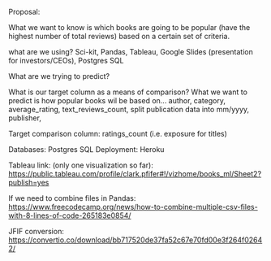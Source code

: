 Proposal:

What we want to know is which books are going to be popular (have the highest number of total reviews) based on a certain set of criteria. 

what are we using? Sci-kit, Pandas, Tableau, Google Slides (presentation for investors/CEOs), Postgres SQL

What are we trying to predict? 

What is our target column as a means of comparison? What we want to predict is how popular books wil be based on... author, category, average_rating, text_reviews_count, split publication data into mm/yyyy, publisher, 

Target comparison column: ratings_count (i.e. exposure for titles)


Databases: Postgres SQL
Deployment: Heroku

Tableau link: (only one visualization so far): https://public.tableau.com/profile/clark.pfifer#!/vizhome/books_ml/Sheet2?publish=yes 

If we need to combine files in Pandas:
https://www.freecodecamp.org/news/how-to-combine-multiple-csv-files-with-8-lines-of-code-265183e0854/ 

JFIF conversion: https://convertio.co/download/bb717520de37fa52c67e70fd00e3f264f02642/ 


